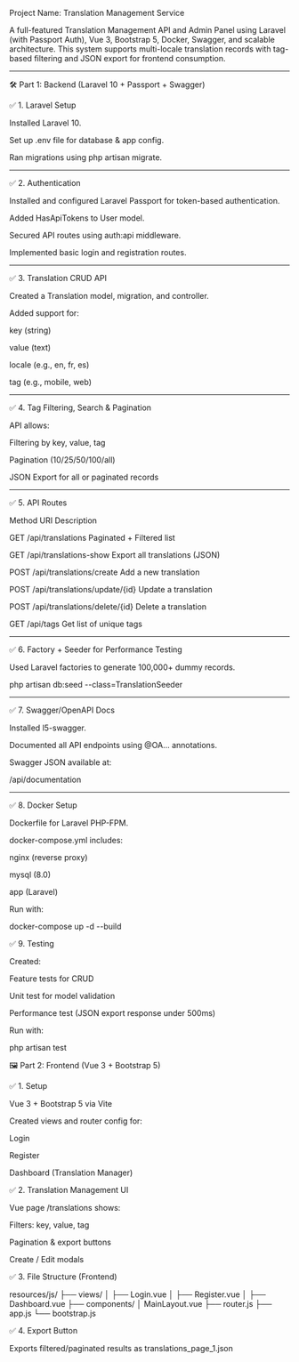 Project Name: Translation Management Service

A full-featured Translation Management API and Admin Panel using Laravel (with Passport Auth), Vue 3, Bootstrap 5, Docker, Swagger, and scalable architecture. This system supports multi-locale translation records with tag-based filtering and JSON export for frontend consumption.


---

🛠 Part 1: Backend (Laravel 10 + Passport + Swagger)

✅ 1. Laravel Setup

Installed Laravel 10.

Set up .env file for database & app config.

Ran migrations using php artisan migrate.



---

✅ 2. Authentication

Installed and configured Laravel Passport for token-based authentication.

Added HasApiTokens to User model.

Secured API routes using auth:api middleware.

Implemented basic login and registration routes.



---

✅ 3. Translation CRUD API

Created a Translation model, migration, and controller.

Added support for:

key (string)

value (text)

locale (e.g., en, fr, es)

tag (e.g., mobile, web)




---

✅ 4. Tag Filtering, Search & Pagination

API allows:

Filtering by key, value, tag

Pagination (10/25/50/100/all)

JSON Export for all or paginated records




---

✅ 5. API Routes

Method	URI	Description

GET	/api/translations	Paginated + Filtered list

GET	/api/translations-show	Export all translations (JSON)

POST	/api/translations/create	Add a new translation

POST	/api/translations/update/{id}	Update a translation

POST	/api/translations/delete/{id}	Delete a translation

GET	/api/tags	Get list of unique tags



---

✅ 6. Factory + Seeder for Performance Testing

Used Laravel factories to generate 100,000+ dummy records.


php artisan db:seed --class=TranslationSeeder


---

✅ 7. Swagger/OpenAPI Docs

Installed l5-swagger.

Documented all API endpoints using @OA\... annotations.

Swagger JSON available at:

/api/documentation



---

✅ 8. Docker Setup

Dockerfile for Laravel PHP-FPM.

docker-compose.yml includes:

nginx (reverse proxy)

mysql (8.0)

app (Laravel)



Run with:

docker-compose up -d --build


✅ 9. Testing

Created:

Feature tests for CRUD

Unit test for model validation

Performance test (JSON export response under 500ms)



Run with:

php artisan test




🖼 Part 2: Frontend (Vue 3 + Bootstrap 5)

✅ 1. Setup

Vue 3 + Bootstrap 5 via Vite

Created views and router config for:

Login

Register

Dashboard (Translation Manager)






✅ 2. Translation Management UI

Vue page /translations shows:

Filters: key, value, tag

Pagination & export buttons

Create / Edit modals




✅ 3. File Structure (Frontend)

resources/js/
├── views/
│   ├── Login.vue
│   ├── Register.vue
│   ├── Dashboard.vue
├── components/
│   MainLayout.vue
├── router.js
├── app.js
└── bootstrap.js




✅ 4. Export Button

Exports filtered/paginated results as translations_page_1.json
